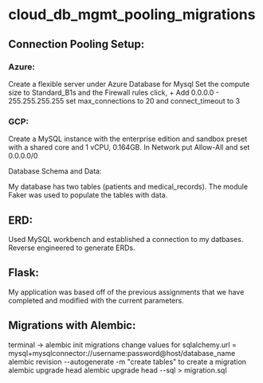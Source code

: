 # cloud_db_mgmt_pooling_migrations

## Connection Pooling Setup:
### Azure:
Create a flexible server under Azure Database for Mysql
Set the compute size to Standard_B1s and the Firewall rules click, + Add 0.0.0.0 - 255.255.255.255 set max_connections to 20 and connect_timeout to 3

### GCP:
Create a MySQL instance with the enterprise edition and sandbox preset with a shared core and 1 vCPU, 0.164GB. In Network put Allow-All and set 0.0.0.0/0

Database Schema and Data:

My database has two tables (patients and medical_records). The module Faker was used to populate the tables with data.

## ERD:
Used MySQL workbench and established a connection to my datbases. Reverse engineered to generate ERDs.

## Flask: 
My application was based off of the previous assignments that we have completed and modified with the current parameters. 


## Migrations with Alembic:

terminal -> alembic init migrations
change values for sqlalchemy.url = mysql+mysqlconnector://username:password@host/database_name
alembic revision --autogenerate -m "create tables" to create a migration
alembic upgrade head
alembic upgrade head --sql > migration.sql 
   
